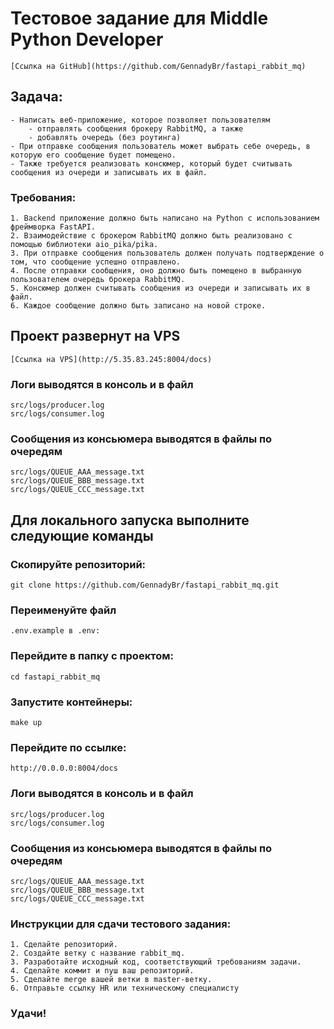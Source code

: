 # Тестовое задание для Middle Python Developer
    [Ссылка на GitHub](https://github.com/GennadyBr/fastapi_rabbit_mq)


## Задача: 
    - Написать веб-приложение, которое позволяет пользователям 
        - отправлять сообщения брокеру RabbitMQ, а также 
        - добавлять очередь (без роутинга)
    - При отправке сообщения пользователь может выбрать себе очередь, в которую его сообщение будет помещено. 
    - Также требуется реализовать консюмер, который будет считывать сообщения из очереди и записывать их в файл.


### Требования:
    1. Backend приложение должно быть написано на Python с использованием фреймворка FastAPI.
    2. Взаимодействие с брокером RabbitMQ должно быть реализовано с помощью библиотеки aio_pika/pika.
    3. При отправке сообщения пользователь должен получать подтверждение о том, что сообщение успешно отправлено.
    4. После отправки сообщения, оно должно быть помещено в выбранную пользователем очередь брокера RabbitMQ.
    5. Консюмер должен считывать сообщения из очереди и записывать их в файл.
    6. Каждое сообщение должно быть записано на новой строке.



## Проект развернут на VPS
    [Ссылка на VPS](http://5.35.83.245:8004/docs)

### Логи выводятся в консоль и в файл
    src/logs/producer.log
    src/logs/consumer.log

### Сообщения из консьюмера выводятся в файлы по очередям
    src/logs/QUEUE_AAA_message.txt
    src/logs/QUEUE_BBB_message.txt
    src/logs/QUEUE_CCC_message.txt


## Для локального запуска выполните следующие команды

### Скопируйте репозиторий:
    git clone https://github.com/GennadyBr/fastapi_rabbit_mq.git

### Переименуйте файл 
    .env.example в .env:

### Перейдите в папку с проектом:
    cd fastapi_rabbit_mq

### Запустите контейнеры:
    make up

### Перейдите по ссылке:
    http://0.0.0.0:8004/docs

### Логи выводятся в консоль и в файл
    src/logs/producer.log
    src/logs/consumer.log

### Сообщения из консьюмера выводятся в файлы по очередям
    src/logs/QUEUE_AAA_message.txt
    src/logs/QUEUE_BBB_message.txt
    src/logs/QUEUE_CCC_message.txt


### Инструкции для сдачи тестового задания:
    1. Сделайте репозиторий.
    2. Создайте ветку с название rabbit_mq.
    3. Разработайте исходный код, соответствующий требованиям задачи.
    4. Сделайте коммит и пуш ваш репозиторий.
    5. Сделайте merge вашей ветки в master-ветку.
    6. Отправьте ссылку HR или техническому специалисту 

### Удачи!
